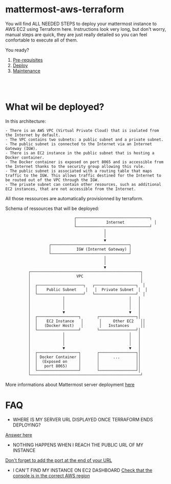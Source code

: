# mattermost-aws-terraform

You will find ALL NEEDED STEPS to deploy your mattermost instance to AWS EC2 using Terraform here. 
Instructions look very long, but don't worry, manual steps are quick, they are just really detailed so you can feel confortable to execute all of them. 

You ready?

1. [Pre-requisites](./docs/1_pre-requisites.md)
2. [Deploy](./docs/2_deploy.md) 
3. [Maintenance](./docs/3_maintenance.md)

<br>
<br>


# What wil be deployed? 
In this architecture:

    - There is an AWS VPC (Virtual Private Cloud) that is isolated from the Internet by default.
    - The VPC contains two subnets: a public subnet and a private subnet.
    - The public subnet is connected to the Internet via an Internet Gateway (IGW).
    - There is an EC2 instance in the public subnet that is hosting a Docker container.
    - The Docker container is exposed on port 8065 and is accessible from the Internet thanks to the security group allowing this rule.
    - The public subnet is associated with a routing table that maps traffic to the IGW. This allows traffic destined for the Internet to be routed out of the VPC through the IGW.
    - The private subnet can contain other resources, such as additional EC2 instances, that are not accessible from the Internet.

All those ressources are automatically provisionned by terraform. 

Schema of ressources that will be deployed: 

                                  ┌────────────────────────────────┐
                                  │             Internet             │
                                  └────────────────────────────────┘
                                               │
                                               │
                                               ▼
                       ┌──────────────────────────────────┐
                       │           IGW (Internet Gateway) │
                       └──────────────────────────────────┘
                                               │
                                               │
                                               ▼
              ┌────────────────────────────────────────────────┐
              │                    VPC                         │
              │                                                │
              │  ┌────────────────────┐   ┌──────────────────┐  │
              │  │    Public Subnet    │   │  Private Subnet  │  │
              │  └────────────────────┘   └──────────────────┘  │
              │              │                            │   │
              │              │                            │   │
              │              │                            │   │
              │              ▼                            ▼   │
              │  ┌──────────────────┐       ┌────────────────┐│
              │  │    EC2 Instance   │       │     Other EC2   ││
              │  │   (Docker Host)   │       │   Instances     ││
              │  └──────────────────┘       └────────────────┘│
              │              │                            │   │
              │              │                            │   │
              │              │                            │   │
              │              ▼                            ▼   │
              │  ┌──────────────────┐       ┌────────────────┐│
              │  │ Docker Container │       │      ...       ││
              │  │  (Exposed on     │       │                ││
              │  │   port 8065)     │       │                ││
              │  └──────────────────┘       └────────────────┘│
              └────────────────────────────────────────────────┘



More informations about Mattermost server deployment [here](https://docs.mattermost.com/guides/deployment.html)


<!-- # Terraform folder organisation: 
https://stackoverflow.com/questions/69323678/terraform-folder-structure -->
# FAQ

- WHERE IS MY SERVER URL DISPLAYED ONCE TERRAFORM ENDS DEPLOYING?

[Answer here](/docs/2_deploy.md#access-the-instance-from-browser)

- NOTHING HAPPENS WHEN I REACH THE PUBLIC URL OF MY INSTANCE

[Don't forget to add the port at the end of your URL](/docs/2_deploy.md#access-the-instance-from-browser)

- I CAN'T FIND MY INSTANCE ON EC2 DASHBOARD
[Check that the console is in the correct AWS region](/docs/2_deploy.md#access-the-instance-from-browser)
